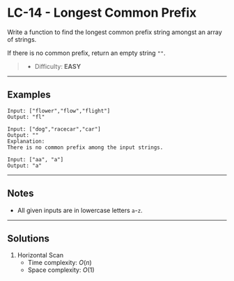 # LC-14 - Longest Common Prefix

Write a function to find the longest common prefix string amongst an array of strings.

If there is no common prefix, return an empty string `""`.

> * Difficulty: **EASY**

---
## Examples

```
Input: ["flower","flow","flight"]
Output: "fl"
```

```
Input: ["dog","racecar","car"]
Output: ""
Explanation:
There is no common prefix among the input strings.
```

```
Input: ["aa", "a"]
Output: "a"
```

---
## Notes

* All given inputs are in lowercase letters `a`-`z`.

---
## Solutions

1. Horizontal Scan
    * Time complexity: $O(n)$
    * Space complexity: $O(1)$